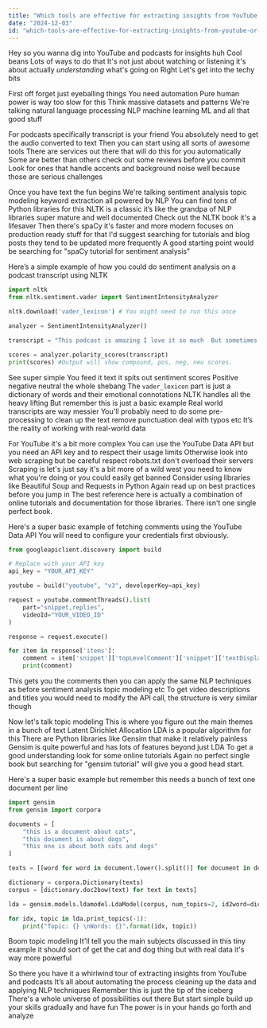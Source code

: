 ```yaml
---
title: "Which tools are effective for extracting insights from YouTube or podcast links?"
date: "2024-12-03"
id: "which-tools-are-effective-for-extracting-insights-from-youtube-or-podcast-links"
---
```


Hey so you wanna dig into YouTube and podcasts for insights huh  Cool beans  Lots of ways to do that  It's not just about watching or listening it's about actually *understanding* what's going on  Right  Let's get into the techy bits

First off  forget just eyeballing things  You need automation  Pure human power is way too slow for this  Think massive datasets and patterns  We're talking natural language processing NLP  machine learning ML and all that good stuff

For podcasts specifically  transcript is your friend  You absolutely need to get the audio converted to text  Then you can start using all sorts of awesome tools  There are services out there that will do this for you automatically  Some are better than others  check out some reviews before you commit  Look for ones that handle accents and background noise well  because those are serious challenges

Once you have text  the fun begins  We're talking sentiment analysis  topic modeling  keyword extraction  all powered by NLP  You can find tons of Python libraries for this  NLTK is a classic  it’s like the grandpa of NLP libraries super mature and well documented  Check out the NLTK book  it's a lifesaver  Then there's spaCy  it's faster and more modern focuses on production ready stuff  for that I'd suggest searching for tutorials and blog posts they tend to be updated more frequently  A good starting point would be searching for "spaCy tutorial for sentiment analysis" 

Here’s a simple example of how you could do sentiment analysis on a podcast transcript using NLTK


```python
import nltk
from nltk.sentiment.vader import SentimentIntensityAnalyzer

nltk.download('vader_lexicon') # You might need to run this once

analyzer = SentimentIntensityAnalyzer()

transcript = "This podcast is amazing I love it so much  But sometimes the audio is a bit rough" 

scores = analyzer.polarity_scores(transcript)
print(scores) #Output will show compound, pos, neg, neu scores.  
```

See  super simple  You feed it text  it spits out sentiment scores  Positive negative neutral the whole shebang  The `vader_lexicon` part is just a dictionary of words and their emotional connotations  NLTK handles all the heavy lifting  But remember this is just a basic example  Real world transcripts are way messier  You'll probably need to do some pre-processing to clean up the text  remove punctuation  deal with typos etc  It’s the reality of working with real-world data

For YouTube  it's a bit more complex  You can use the YouTube Data API  but you need an API key and to respect their usage limits   Otherwise  look into web scraping  but be careful  respect robots.txt   don't overload their servers  Scraping is  let's just say it's a bit more of a wild west  you need to know what you're doing or you could easily get banned  Consider using libraries like Beautiful Soup and Requests in Python  Again  read up on best practices before you jump in   The best reference here is actually a combination of online tutorials and documentation for those libraries. There isn't one single perfect book.


Here's a super basic example of fetching comments using the YouTube Data API  You will need to configure your credentials first obviously.



```python
from googleapiclient.discovery import build

# Replace with your API key
api_key = "YOUR_API_KEY"

youtube = build("youtube", "v3", developerKey=api_key)

request = youtube.commentThreads().list(
    part="snippet,replies",
    videoId="YOUR_VIDEO_ID"
)

response = request.execute()

for item in response['items']:
    comment = item['snippet']['topLevelComment']['snippet']['textDisplay']
    print(comment)
```



This gets you the comments  then you can apply the same NLP techniques as before  sentiment analysis topic modeling etc  To get video descriptions and titles you would need to modify the API call, the structure is very similar though


Now  let's talk topic modeling  This is where you figure out the main themes in a bunch of text  Latent Dirichlet Allocation LDA is a popular algorithm for this  There are Python libraries like Gensim that make it relatively painless   Gensim is quite powerful and has lots of features beyond just LDA  To get a good understanding look for some online tutorials  Again no perfect single book but searching for "gensim tutorial" will give you a good head start.



Here's a super basic example  but remember this needs a bunch of text  one document per line


```python
import gensim
from gensim import corpora

documents = [
    "this is a document about cats",
    "this document is about dogs",
    "this one is about both cats and dogs"
]

texts = [[word for word in document.lower().split()] for document in documents]

dictionary = corpora.Dictionary(texts)
corpus = [dictionary.doc2bow(text) for text in texts]

lda = gensim.models.ldamodel.LdaModel(corpus, num_topics=2, id2word=dictionary)

for idx, topic in lda.print_topics(-1):
    print("Topic: {} \nWords: {}".format(idx, topic))
```

Boom  topic modeling  It'll tell you the main subjects discussed  in this tiny example it should sort of get the cat and dog thing  but with real data it's way more powerful

So there you have it a whirlwind tour of extracting insights from YouTube and podcasts  It’s all about automating the process  cleaning up the data  and applying NLP techniques   Remember this is just the tip of the iceberg  There's a whole universe of possibilities out there  But start simple  build up your skills gradually  and have fun  The power is in your hands  go forth and analyze

